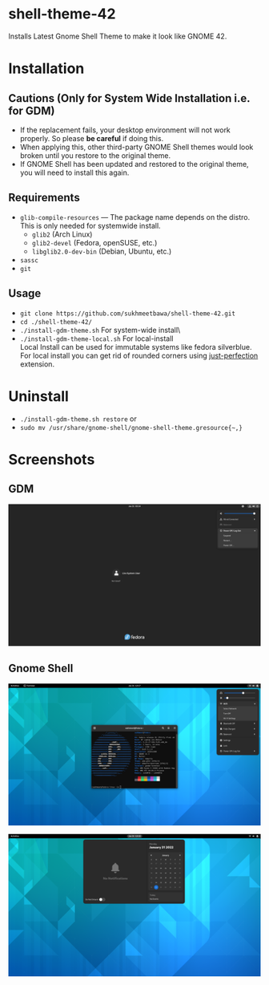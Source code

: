 # shell-theme-42
Installs Latest Gnome Shell Theme to make it look like GNOME 42.

# Installation

## Cautions (Only for System Wide Installation i.e. for GDM)

- If the replacement fails, your desktop environment will not work properly. So please **be careful** if doing this.
- When applying this, other third-party GNOME Shell themes would look broken until you restore to the original theme.
- If GNOME Shell has been updated and restored to the original theme, you will need to install this again.

## Requirements

- `glib-compile-resources` — The package name depends on the distro. This is only needed for systemwide install.
  - `glib2` (Arch Linux)
  - `glib2-devel` (Fedora, openSUSE, etc.)
  - `libglib2.0-dev-bin` (Debian, Ubuntu, etc.)
- `sassc`
- `git`


 ##  Usage

 - `git clone https://github.com/sukhmeetbawa/shell-theme-42.git`
 - `cd ./shell-theme-42/`
 - `./install-gdm-theme.sh` For system-wide install\
 - `./install-gdm-theme-local.sh` For local-install\
 Local Install can be used for immutable systems like fedora silverblue.\
 For local install you can get rid of rounded corners using [just-perfection](https://extensions.gnome.org/extension/3843/just-perfection/) extension.
 
# Uninstall
  
  - `./install-gdm-theme.sh restore`
  or
  - `sudo mv /usr/share/gnome-shell/gnome-shell-theme.gresource{~,}`


# Screenshots
## GDM
![alt text](./Screenshots/GDM.png)

## Gnome Shell
![alt text](./Screenshots/Gnome-Shell-1.png)

![alt text](./Screenshots/Gnome-Shell-2.png)
